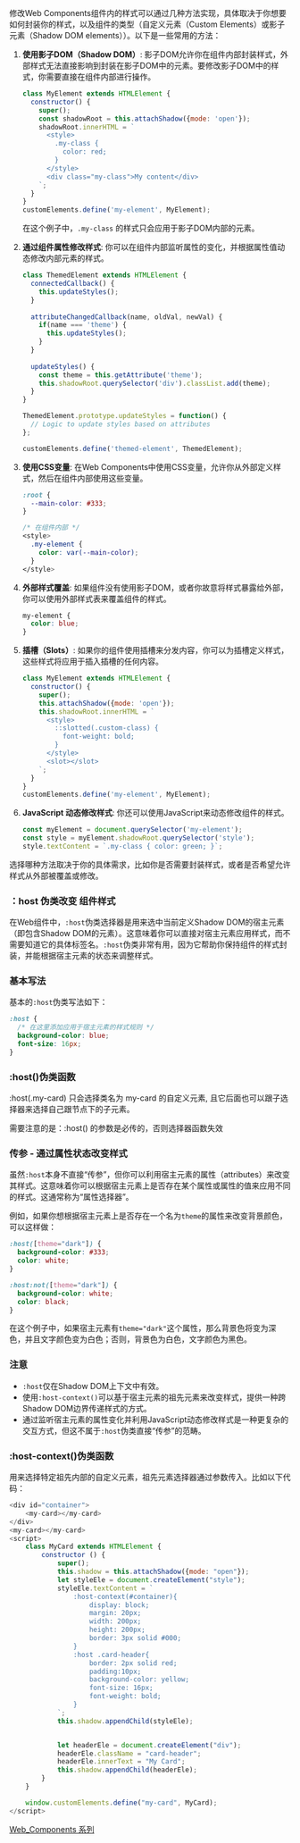 修改Web Components组件内的样式可以通过几种方法实现，具体取决于你想要如何封装你的样式，以及组件的类型（自定义元素（Custom Elements）或影子元素（Shadow DOM elements））。以下是一些常用的方法：

1. **使用影子DOM（Shadow DOM）**:
   影子DOM允许你在组件内部封装样式，外部样式无法直接影响到封装在影子DOM中的元素。要修改影子DOM中的样式，你需要直接在组件内部进行操作。

   ```javascript
   class MyElement extends HTMLElement {
     constructor() {
       super();
       const shadowRoot = this.attachShadow({mode: 'open'});
       shadowRoot.innerHTML = `
         <style>
           .my-class {
             color: red;
           }
         </style>
         <div class="my-class">My content</div>
       `;
     }
   }
   customElements.define('my-element', MyElement);
   ```

   在这个例子中，`.my-class` 的样式只会应用于影子DOM内部的元素。

2. **通过组件属性修改样式**:
   你可以在组件内部监听属性的变化，并根据属性值动态修改内部元素的样式。

   ```javascript
   class ThemedElement extends HTMLElement {
     connectedCallback() {
       this.updateStyles();
     }
     
     attributeChangedCallback(name, oldVal, newVal) {
       if(name === 'theme') {
         this.updateStyles();
       }
     }
     
     updateStyles() {
       const theme = this.getAttribute('theme');
       this.shadowRoot.querySelector('div').classList.add(theme);
     }
   }
   
   ThemedElement.prototype.updateStyles = function() {
     // Logic to update styles based on attributes
   };
   
   customElements.define('themed-element', ThemedElement);
   ```

3. **使用CSS变量**:
   在Web Components中使用CSS变量，允许你从外部定义样式，然后在组件内部使用这些变量。

   ```css
   :root {
     --main-color: #333;
   }
   
   /* 在组件内部 */
   <style>
     .my-element {
       color: var(--main-color);
     }
   </style>
   ```

4. **外部样式覆盖**:
   如果组件没有使用影子DOM，或者你故意将样式暴露给外部，你可以使用外部样式表来覆盖组件的样式。

   ```css
   my-element {
     color: blue;
   }
   ```

5. **插槽（Slots）**:
   如果你的组件使用插槽来分发内容，你可以为插槽定义样式，这些样式将应用于插入插槽的任何内容。

   ```javascript
   class MyElement extends HTMLElement {
     constructor() {
       super();
       this.attachShadow({mode: 'open'});
       this.shadowRoot.innerHTML = `
         <style>
           ::slotted(.custom-class) {
             font-weight: bold;
           }
         </style>
         <slot></slot>
       `;
     }
   }
   customElements.define('my-element', MyElement);
   ```

6. **JavaScript 动态修改样式**:
   你还可以使用JavaScript来动态修改组件的样式。

   ```javascript
   const myElement = document.querySelector('my-element');
   const style = myElement.shadowRoot.querySelector('style');
   style.textContent = `.my-class { color: green; }`;
   ```

选择哪种方法取决于你的具体需求，比如你是否需要封装样式，或者是否希望允许样式从外部被覆盖或修改。

### ：host 伪类改变 组件样式


在Web组件中，`:host`伪类选择器是用来选中当前定义Shadow DOM的宿主元素（即包含Shadow DOM的元素）。这意味着你可以直接对宿主元素应用样式，而不需要知道它的具体标签名。`:host`伪类非常有用，因为它帮助你保持组件的样式封装，并能根据宿主元素的状态来调整样式。

### 基本写法

基本的`:host`伪类写法如下：

```css
:host {
  /* 在这里添加应用于宿主元素的样式规则 */
  background-color: blue;
  font-size: 16px;
}
```
### :host()伪类函数

:host(.my-card) 只会选择类名为 my-card 的自定义元素, 且它后面也可以跟子选择器来选择自己跟节点下的子元素。

需要注意的是：:host() 的参数是必传的，否则选择器函数失效

### 传参 - 通过属性状态改变样式

虽然`:host`本身不直接“传参”，但你可以利用宿主元素的属性（attributes）来改变其样式。这意味着你可以根据宿主元素上是否存在某个属性或属性的值来应用不同的样式。这通常称为“属性选择器”。

例如，如果你想根据宿主元素上是否存在一个名为`theme`的属性来改变背景颜色，可以这样做：

```css
:host([theme="dark"]) {
  background-color: #333;
  color: white;
}

:host:not([theme="dark"]) {
  background-color: white;
  color: black;
}
```

在这个例子中，如果宿主元素有`theme="dark"`这个属性，那么背景色将变为深色，并且文字颜色变为白色；否则，背景色为白色，文字颜色为黑色。

### 注意

- `:host`仅在Shadow DOM上下文中有效。
- 使用`:host-context()`可以基于宿主元素的祖先元素来改变样式，提供一种跨Shadow DOM边界传递样式的方式。
- 通过监听宿主元素的属性变化并利用JavaScript动态修改样式是一种更复杂的交互方式，但这不属于`:host`伪类直接“传参”的范畴。

### :host-context()伪类函数

用来选择特定祖先内部的自定义元素，祖先元素选择器通过参数传入。比如以下代码：

```js
<div id="container">
    <my-card></my-card>
</div>
<my-card></my-card>
<script>
    class MyCard extends HTMLElement {
        constructor () {
            super();
            this.shadow = this.attachShadow({mode: "open"});
            let styleEle = document.createElement("style");
            styleEle.textContent = `
                :host-context(#container){
                    display: block;
                    margin: 20px;
                    width: 200px;
                    height: 200px;
                    border: 3px solid #000;
                }
                :host .card-header{
                    border: 2px solid red;
                    padding:10px;
                    background-color: yellow;
                    font-size: 16px;
                    font-weight: bold;
                }
            `;
            this.shadow.appendChild(styleEle);


            let headerEle = document.createElement("div");
            headerEle.className = "card-header";
            headerEle.innerText = "My Card";
            this.shadow.appendChild(headerEle);
        }
    }

    window.customElements.define("my-card", MyCard);
</script>
```



[Web_Components 系列](https://cloud.tencent.com/developer/article/1943789)